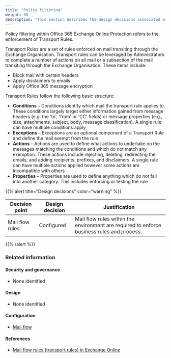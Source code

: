 ```yaml
---
title: "Policy filtering"
weight: 60
description: "This section describes the design decisions associated with Policy Filtering Microsoft 365 security features for system(s) built using ASD's Blueprint for Secure Cloud."
---
```


Policy filtering within Office 365 Exchange Online Protection refers to the enforcement of Transport Rules.

Transport Rules are a set of rules enforced on mail transiting through the Exchange Organisation. Transport rules can be leveraged by Administrators to complete a number of actions on all mail or a subsection of the mail transiting through the Exchange Organisation. These items include:

- Block mail with certain headers
- Apply disclaimers to emails
- Apply Office 365 message encryption

Transport Rules follow the following basic structure:

- **Conditions** – Conditions identify which mail the transport rule applies to. These conditions largely target either information gained from message headers (e.g. the 'to', 'from' or 'CC' fields) or message properties (e.g., size, attachments, subject, body, message classification). A single rule can have multiple conditions apply
- **Exceptions** – Exceptions are an optional component of a Transport Rule and define the mail exempt from the rule
- **Actions** – Actions are used to define what actions to undertake on the messages matching the conditions and which do not match any exemption. These actions include rejecting, deleting, redirecting the emails, and adding recipients, prefixes, and disclaimers. A single rule can have multiple actions applied however some actions are incompatible with others
- **Properties** – Properties are used to define anything which do not fall into another category. This includes enforcing or testing the rule

{{% alert title="Design decisions" color="warning" %}}

| Decision point  | Design decision | Justification                                                                              |
| --------------- | --------------- | ------------------------------------------------------------------------------------------ |
| Mail flow rules | Configured      | Mail flow rules within the environment are required to enforce business rules and process. |

{{% /alert %}}

### Related information

#### Security and governance

- None identified

#### Design

- None identified

#### Configuration

- [Mail flow](/configuration/exchange-online/mail-flow)

#### References

- [Mail flow rules (transport rules) in Exchange Online](https://docs.microsoft.com/exchange/security-and-compliance/mail-flow-rules/mail-flow-rules?view=o365-worldwide)
